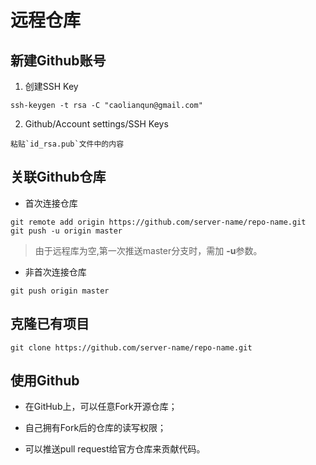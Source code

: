 # 远程仓库
## 新建Github账号
1. 创建SSH Key
```
ssh-keygen -t rsa -C "caolianqun@gmail.com"
```
2. Github/Account settings/SSH Keys
```
粘贴`id_rsa.pub`文件中的内容
```
## 关联Github仓库
+ 首次连接仓库
```
git remote add origin https://github.com/server-name/repo-name.git
git push -u origin master
```
> 由于远程库为空,第一次推送master分支时，需加 **-u**参数。

+ 非首次连接仓库
```
git push origin master
```
## 克隆已有项目
```
git clone https://github.com/server-name/repo-name.git
```
## 使用Github
+ 在GitHub上，可以任意Fork开源仓库；

+ 自己拥有Fork后的仓库的读写权限；
+ 可以推送pull request给官方仓库来贡献代码。